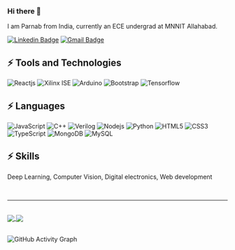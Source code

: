 ### Hi there 👋

I am Parnab from India, currently an ECE undergrad at MNNIT Allahabad. 

[![Linkedin Badge](https://img.shields.io/badge/-Parnab%20Ghosh-blue?style=flat-square&logo=Linkedin&logoColor=white&link=https://www.linkedin.com/in/parnab-ghosh/)](https://www.linkedin.com/in/parnab-ghosh-57326118b/)
[![Gmail Badge](https://img.shields.io/badge/-parnab0410@gmail.com-c14438?style=flat-square&logo=Gmail&logoColor=white&link=mailto:parnab0410@gmail.com)](mailto:parnab0410@gmail.com)


## ⚡ Tools and Technologies
![Reactjs](https://img.shields.io/badge/-React-black?style=flat-square&logo=react)
![Xilinx ISE](https://img.shields.io/badge/-Xilinx%20ISE-black?style=flat-square&logo=xilinx&logoColor=red)
![Arduino](https://img.shields.io/badge/-Arduino-black?style=flat-square&logo=arduino)
![Bootstrap](https://img.shields.io/badge/-Bootstrap-563D7C?style=flat-square&logo=bootstrap)
![Tensorflow](https://img.shields.io/badge/-Tensorflow-black?style=flat-square&logo=tensorflow)

## ⚡ Languages
![JavaScript](https://img.shields.io/badge/-JavaScript-black?style=flat-square&logo=javascript)
![C++](https://img.shields.io/badge/-C++-00599C?style=flat-square&logo=c)
![Verilog](https://img.shields.io/badge/-Verilog-black?style=flat-square&logo=Verilog)
![Nodejs](https://img.shields.io/badge/-Nodejs-black?style=flat-square&logo=Node.js)
![Python](https://img.shields.io/badge/-Python-black?style=flat-square&logo=Python)
![HTML5](https://img.shields.io/badge/-HTML5-E34F26?style=flat-square&logo=html5&logoColor=white)
![CSS3](https://img.shields.io/badge/-CSS3-1572B6?style=flat-square&logo=css3)
![TypeScript](https://img.shields.io/badge/-TypeScript-black?style=flat-square&logo=typescript)
![MongoDB](https://img.shields.io/badge/-MongoDB-black?style=flat-square&logo=mongodb)
![MySQL](https://img.shields.io/badge/-MySQL-black?style=flat-square&logo=mysql)

## ⚡ Skills

Deep Learning, Computer Vision, Digital electronics, Web development 

<br>
<hr>
<br>
<a href="https://github-readme-stats.vercel.app/api?username=parnabghosh1004&show_icons=true&theme=cobalt">
  <img align="center" src="https://github-readme-stats.vercel.app/api?username=parnabghosh1004&show_icons=true&theme=radical&custom_title=My GitHub Stats" />
</a>
<a href="https://github-readme-stats.vercel.app/api/top-langs/?username=parnabghosh1004&layout=compact&langs_count=8">
  <img align="center" src="https://github-readme-stats.vercel.app/api/top-langs/?username=parnabghosh1004&layout=compact&langs_count=10&theme=radical" />
</a>
<br> 
<br>

![GitHub Activity Graph](https://activity-graph.herokuapp.com/graph?username=parnabghosh1004) 

